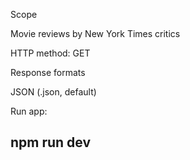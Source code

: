 Scope

Movie reviews by New York Times critics

HTTP method:
GET

Response formats

JSON (.json, default)

Run app:

## npm run dev
